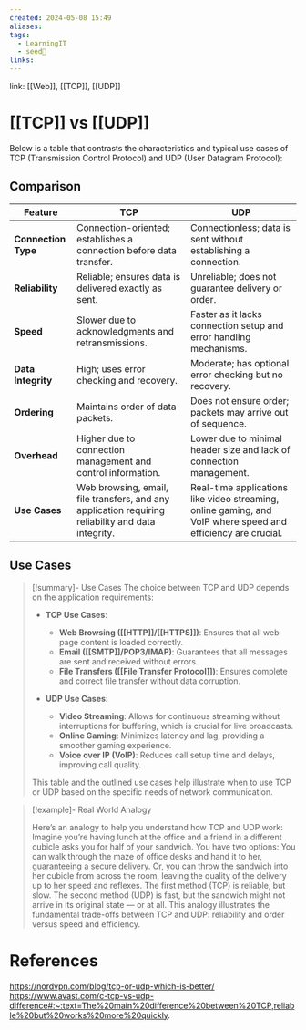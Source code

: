 ```yaml
---
created: 2024-05-08 15:49
aliases: 
tags:
  - LearningIT
  - seed🌱
links:
---
```


link: [[Web]], [[TCP]], [[UDP]]

# [[TCP]] vs [[UDP]]

Below is a table that contrasts the characteristics and typical use cases of TCP (Transmission Control Protocol) and UDP (User Datagram Protocol):

## Comparison

| Feature | TCP | UDP |
|---------|-----|-----|
| **Connection Type** | Connection-oriented; establishes a connection before data transfer. | Connectionless; data is sent without establishing a connection. |
| **Reliability** | Reliable; ensures data is delivered exactly as sent. | Unreliable; does not guarantee delivery or order. |
| **Speed** | Slower due to acknowledgments and retransmissions. | Faster as it lacks connection setup and error handling mechanisms. |
| **Data Integrity** | High; uses error checking and recovery. | Moderate; has optional error checking but no recovery. |
| **Ordering** | Maintains order of data packets. | Does not ensure order; packets may arrive out of sequence. |
| **Overhead** | Higher due to connection management and control information. | Lower due to minimal header size and lack of connection management. |
| **Use Cases** | Web browsing, email, file transfers, and any application requiring reliability and data integrity. | Real-time applications like video streaming, online gaming, and VoIP where speed and efficiency are crucial. |

## Use Cases 

> [!summary]- Use Cases
> The choice between TCP and UDP depends on the application requirements:
> 
> - **TCP Use Cases**:
>   - **Web Browsing ([[HTTP]]/[[HTTPS]])**: Ensures that all web page content is loaded correctly.
>   - **Email ([[SMTP]]/POP3/IMAP)**: Guarantees that all messages are sent and received without errors.
>   - **File Transfers ([[File Transfer Protocol]])**: Ensures complete and correct file transfer without data corruption.
> 
> - **UDP Use Cases**:
>   - **Video Streaming**: Allows for continuous streaming without interruptions for buffering, which is crucial for live broadcasts.
>   - **Online Gaming**: Minimizes latency and lag, providing a smoother gaming experience.
>   - **Voice over IP (VoIP)**: Reduces call setup time and delays, improving call quality.
> 
> This table and the outlined use cases help illustrate when to use TCP or UDP based on the specific needs of network communication.


> [!example]- Real World Analogy
> 
> Here’s an analogy to help you understand how TCP and UDP work: 
> Imagine you’re having lunch at the office and a friend in a different cubicle asks you for half of your sandwich. You have two options: You can walk through the maze of office desks and hand it to her, guaranteeing a secure delivery. Or, you can throw the sandwich into her cubicle from across the room, leaving the quality of the delivery up to her speed and reflexes. 
> The first method (TCP) is reliable, but slow. The second method (UDP) is fast, but the sandwich might not arrive in its original state — or at all. 
> This analogy illustrates the fundamental trade-offs between TCP and UDP: reliability and order versus speed and efficiency.

# References
https://nordvpn.com/blog/tcp-or-udp-which-is-better/
https://www.avast.com/c-tcp-vs-udp-difference#:~:text=The%20main%20difference%20between%20TCP,reliable%20but%20works%20more%20quickly.

